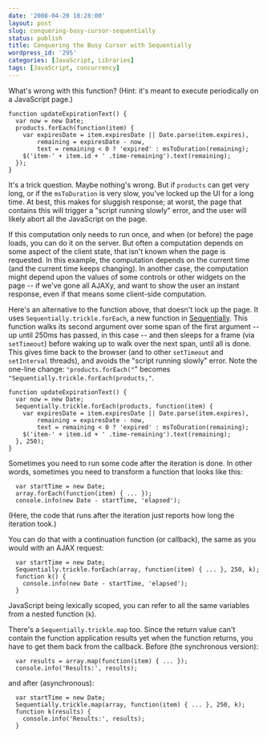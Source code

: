 ```yaml
---
date: '2008-04-20 18:28:00'
layout: post
slug: conquering-busy-cursor-sequentially
status: publish
title: Conquering the Busy Cursor with Sequentially
wordpress_id: '295'
categories: [JavaScript, Libraries]
tags: [JavaScript, concurrency]
---
```


What's wrong with this function?  (Hint: it's meant to execute periodically on a JavaScript page.)

    function updateExpirationText() {
      var now = new Date;
      products.forEach(function(item) {
        var expiresDate = item.expiresDate || Date.parse(item.expires),
            remaining = expiresDate - now,
            text = remaining < 0 ? 'expired' : msToDuration(remaining);
        $('item-' + item.id + ' .time-remaining').text(remaining);
      });
    }

<!-- more -->

It's a trick question.  Maybe nothing's wrong.  But if `products` can get very long, or if the `msToDuration` is very slow, you've locked up the UI for a long time.  At best, this makes for sluggish response; at worst, the page that contains this will trigger a "script running slowly" error, and the user will likely abort all the JavaScript on the page.

If this computation only needs to run once, and when (or before) the page loads, you can do it on the server.  But often a computation depends on some aspect of the client state, that isn't known when the page is requested.  In this example, the computation depends on the current time (and the current time keeps changing).  In another case, the computation might depend upon the values of some controls or other widgets on the page -- if we've gone all AJAXy, and want to show the user an instant response, even if that means some client-side computation.

Here's an alternative to the function above, that doesn't lock up the page.  It uses `Sequentially.trickle.forEach`, a new function in [Sequentially](http://osteele.com/sources/javascript/sequentially).  This function walks its second argument over some span of the first argument -- up until 250ms has passed, in this case -- and then sleeps for a frame (via `setTimeout`) before waking up to walk over the next span, until all is done.  This gives time back to the browser (and to other `setTimeout` and `setInterval` threads), and avoids the "script running slowly" error.  Note the one-line change: `"products.forEach("`" becomes `"Sequentially.trickle.forEach(products,"`.

    function updateExpirationText() {
      var now = new Date;
      Sequentially.trickle.forEach(products, function(item) {
        var expiresDate = item.expiresDate || Date.parse(item.expires),
            remaining = expiresDate - now,
            text = remaining < 0 ? 'expired' : msToDuration(remaining);
        $('item-' + item.id + ' .time-remaining').text(remaining);
      }, 250);
    }

Sometimes you need to run some code after the iteration is done.  In other words, sometimes you need to transform a function that looks like this:

      var startTime = new Date;
      array.forEach(function(item) { ... });
      console.info(new Date - startTime, 'elapsed');

(Here, the code that runs after the iteration just reports how long the iteration took.)

You can do that with a continuation function (or callback), the same as you would with an AJAX request:

      var startTime = new Date;
      Sequentially.trickle.forEach(array, function(item) { ... }, 250, k);
      function k() {
        console.info(new Date - startTime, 'elapsed');
      }

JavaScript being lexically scoped, you can refer to all the same variables from a nested function (`k`).

There's a `Sequentially.trickle.map` too.  Since the return value can't contain the function application results yet when the function returns, you have to get them back from the callback.  Before (the synchronous version):

      var results = array.map(function(item) { ... });
      console.info('Results:', results);

and after (asynchronous):

      var startTime = new Date;
      Sequentially.trickle.map(array, function(item) { ... }, 250, k);
      function k(results) {
        console.info('Results:', results);
      }

